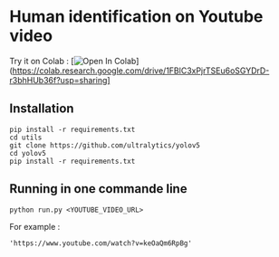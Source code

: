 # Human identification on Youtube video

Try it on Colab :
[![Open In Colab](https://colab.research.google.com/assets/colab-badge.svg)](https://colab.research.google.com/drive/1FBlC3xPjrTSEu6oSGYDrD-r3bhHUb36f?usp=sharing]


## Installation
```
pip install -r requirements.txt
cd utils
git clone https://github.com/ultralytics/yolov5
cd yolov5
pip install -r requirements.txt
```

## Running in one commande line
```
python run.py <YOUTUBE_VIDEO_URL>
```

For example :
```
'https://www.youtube.com/watch?v=keOaQm6RpBg'
```